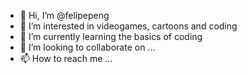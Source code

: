 - 👋 Hi, I’m @felipepeng
- 👀 I’m interested in videogames, cartoons and coding
- 🌱 I’m currently learning the basics of coding
- 💞️ I’m looking to collaborate on ...
- 📫 How to reach me ...

<!---
felipepeng/felipepeng is a ✨ special ✨ repository because its `README.md` (this file) appears on your GitHub profile.
You can click the Preview link to take a look at your changes.
--->

